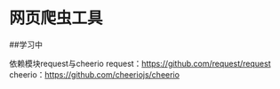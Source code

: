 # 网页爬虫工具
##学习中

依赖模块request与cheerio
request：https://github.com/request/request
cheerio：https://github.com/cheeriojs/cheerio

